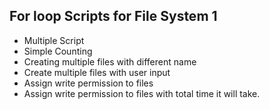 ## For loop Scripts for File System 1

-  Multiple Script
-  Simple Counting
-  Creating multiple files with different name
-  Create multiple files with user input
-  Assign write permission to files
-  Assign write permission to files with total time it will take.
